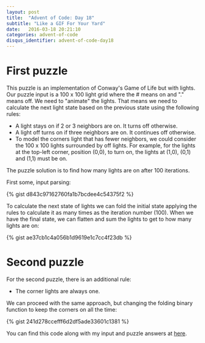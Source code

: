 ```yaml
---
layout: post
title:  "Advent of Code: Day 18"
subtitle: "Like a GIF For Your Yard"
date:   2016-03-18 20:21:10
categories: advent-of-code
disqus_identifier: advent-of-code-day18
---
```

# First puzzle 
This puzzle is an implementation of Conway's Game of Life but with lights. Our puzzle input is a 100 x 100 light grid where the # means on and "." means off. We need to "animate" the lights. That means we need to calculate the next light state based on the previous state using the following rules:

- A light stays on if 2 or 3 neighbors are on. It turns off otherwise.
- A light off turns on if three neighbors are on. It continues off otherwise. 
- To model the corners light that has fewer neighbors, we could consider the 100 x 100 lights surrounded by off lights. For example, for the lights at the top-left corner, position (0,0), to turn on, the lights at (1,0), (0,1) and (1,1) must be on.

The puzzle solution is to find how many lights are on after 100 iterations.

First some, input parsing:

{% gist d843c97162760fa1b7bcdee4c54375f2 %}

To calculate the next state of lights we can fold the initial state applying the rules to calculate it as many times as the iteration number (100). When we have the final state, we can flatten and sum the lights to get to how many lights are on:

{% gist ae37cb1c4a056b1d9619e1c7cc4f23db %}

# Second puzzle
For the second puzzle, there is an additional rule:

- The corner lights are always one.

We can proceed with the same approach, but changing the folding binary function to keep the corners on all the time:

{% gist 241d278ccefff6d2df5ade33601c1381 %}

You can find this code along with my input and puzzle answers at [here](https://github.com/darienmt/advent-of-code/blob/master/scala/src/main/scala/Day18.sc).